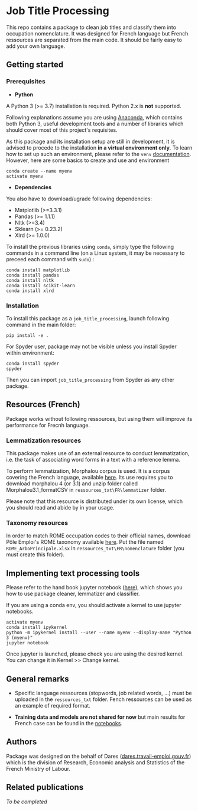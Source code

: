 # Job Title Processing

This repo contains a package to clean job titles and classify them into occupation nomenclature. 
It was designed for French language but French ressources are separated from the main code. It should
be fairly easy to add your own language.

## Getting started

### Prerequisites

* **Python**

A Python 3 (>= 3.7) installation is required. Python 2.x is **not** supported.

Following explanations assume you are using [Anaconda](https://www.anaconda.com/download/),
which contains both Python 3, useful development tools and a number of
libraries which should cover most of this project's requisites.

As this package and its installation setup are still in development, it is
advised to procede to the installation **in a virtual environment only**. To
learn how to set up such an environment, please refer to the `venv`
[documentation](https://docs.python.org/3/library/venv.html). However, here are
some basics to create and use and environment 

```
conda create --name myenv
activate myenv
```

* **Dependencies**

You also have to download/ugrade following dependencies: 
* Matplotlib (>=3.3.1)
* Pandas (>= 1.1.1)
* Nltk (>=3.4)
* Sklearn (>= 0.23.2)
* Xlrd (>= 1.0.0)

To install the previous libraries using `conda`, simply type the following commands in a
command line (on a Linux system, it may be necessary to preceed each command
with `sudo`) :

```
conda install matplotlib
conda install pandas
conda install nltk
conda install scikit-learn
conda install xlrd
```

### Installation

To install this package as a `job_title_processing`, launch following command in the main folder:

```
pip install -e .
```

For Spyder user, package may not be visible unless you install Spyder within environment:

```
conda install spyder
spyder
```

Then you can import `job_title_processing` from Spyder as any other package.

## Resources (French)

Package works without following ressources, but using them will improve its 
performance for Frecnh language.

### Lemmatization resources

This package makes use of an external resource to conduct lemmatization, i.e. the
task of associating word forms in a text with a reference lemma.

To perform lemmatization, Morphalou corpus is used. It is a corpus covering
the French language, available [here](https://www.ortolang.fr/market/lexicons/morphalou/4). 
Its use requires you to download morphalou 4 (or 3.1) and unzip folder called 
Morphalou3.1_formatCSV in `ressources_txt\FR\lemmatizer` folder.

Please note that this resource is distributed under its own license,
which you should read and abide by in your usage.

### Taxonomy resources

In order to match ROME occupation codes to their official names, download 
Pôle Emploi's ROME taxonomy available [here](https://www.pole-emploi.org/opendata/repertoire-operationnel-des-meti.html?type=article).
Put the file named `ROME_ArboPrincipale.xlsx` in `ressources_txt\FR\nomenclature` folder
(you must create this folder).

## Implementing text processing tools

Please refer to the hand book jupyter notebook ([here](https://github.com/OnlineJobVacanciesESSnetBigData/JobTitleProcessing_FR/blob/master/notebooks/Hand_Note_Book.ipynb)), which shows you how to use package cleaner, lemmatizer and classifier.

If you are using a conda env, you should activate a kernel to use jupyter notebooks.

```
activate myenv
conda install ipykernel
python -m ipykernel install --user --name myenv --display-name "Python 3 (myenv)"
jupyter notebook
```

Once jupyter is launched, please check you are using the desired kernel. You can
change it in Kernel >> Change kernel. 

## General remarks

* Specific language ressources (stopwords, job related words, ...) must be uploaded in the `ressources_txt` folder.
Fench ressources can be used as an example of required format. 

* **Training data and models are not shared for now** but main results for French case can be
found in the [notebooks](https://github.com/OnlineJobVacanciesESSnetBigData/JobTitleProcessing_FR/tree/master/notebooks).

## Authors

Package was designed on the behalf of Dares ([dares.travail-emploi.gouv.fr](https://dares.travail-emploi.gouv.fr/dares-etudes-et-statistiques/)) which is the division of Research, Economic analysis and Statistics of the French Ministry of Labour.

## Related publications

*To be completed*